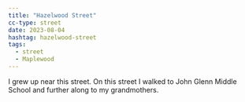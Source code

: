 ```yaml
---
title: "Hazelwood Street"
cc-type: street
date: 2023-08-04
hashtag: hazelwood-street
tags:
  - street
  - Maplewood
---
```

I grew up near this street. On this street I walked to John Glenn Middle School and further along to my grandmothers.